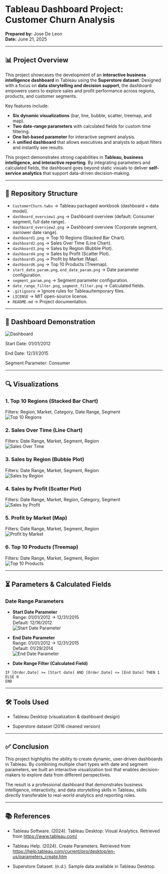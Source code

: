 # Tableau Dashboard Project: Customer Churn Analysis  

**Prepared by:** Jose De Leon  
**Date:** June 21, 2025  

---

## 📊 Project Overview  
This project showcases the development of an **interactive business intelligence dashboard** in Tableau using the **Superstore dataset**. Designed with a focus on **data storytelling and decision support**, the dashboard empowers users to explore sales and profit performance across regions, products, and customer segments.  

Key features include:  
- **Six dynamic visualizations** (bar, line, bubble, scatter, treemap, and map).  
- **Two date-range parameters** with calculated fields for custom time filtering.  
- **One list-based parameter** for interactive segment analysis.  
- A **unified dashboard** that allows executives and analysts to adjust filters and instantly see results.  

This project demonstrates strong capabilities in **Tableau, business intelligence, and interactive reporting**. By integrating parameters and calculated fields, the dashboard goes beyond static visuals to deliver **self-service analytics** that support data-driven decision-making.  

---

## 📁 Repository Structure  
- `CustomerChurn.twbx` → Tableau packaged workbook (dashboard + data model).  
- `dashboard_overview1.png` → Dashboard overview (default: Consumer segment, full date range).  
- `dashboard_overview2.png` → Dashboard overview (Corporate segment, narrower date range).  
- `dashboard1.png` → Top 10 Regions (Stacked Bar Chart).  
- `dashboard2.png` → Sales Over Time (Line Chart).  
- `dashboard3.png` → Sales by Region (Bubble Plot).  
- `dashboard4.png` → Sales by Profit (Scatter Plot).  
- `dashboard5.png` → Profit by Market (Map).  
- `dashboard6.png` → Top 10 Products (Treemap).  
- `start_date_param.png`, `end_date_param.png` → Date parameter configuration.  
- `segment_param.png` → Segment parameter configuration.  
- `date_range_filter.png`, `segment_filter.png` → Calculated fields.  
- `.gitignore` → Ignore rules for Tableau/temporary files.  
- `LICENSE` → MIT open-source license.  
- `README.md` → Project documentation.  

---

## 📸 Dashboard Demonstration
![Dashboard](dashboard1.png) 

Start Date: 01/01/2012

End Date: 12/31/2015

Segment Parameter: Consumer

---

## 🔍 Visualizations  

### 1. Top 10 Regions (Stacked Bar Chart)  
Filters: Region, Market, Category, Date Range, Segment  
![Top 10 Regions](dashboard1.png)  

### 2. Sales Over Time (Line Chart)  
Filters: Date Range, Market, Segment, Region  
![Sales Over Time](dashboard2.png)  

### 3. Sales by Region (Bubble Plot)  
Filters: Date Range, Market, Segment, Region  
![Sales by Region](dashboard3.png)  

### 4. Sales by Profit (Scatter Plot)  
Filters: Date Range, Market, Region, Category, Segment  
![Sales by Profit](dashboard4.png)  

### 5. Profit by Market (Map)  
Filters: Date Range, Market, Segment, Region  
![Profit by Market](dashboard5.png)  

### 6. Top 10 Products (Treemap)  
Filters: Date Range, Market, Segment, Region  
![Top 10 Products](dashboard6.png)  

---

## ⏳ Parameters & Calculated Fields  

### Date Range Parameters  
- **Start Date Parameter**  
  Range: 01/01/2012 → 12/31/2015  
  Default: 12/16/2012  
  ![Start Date Parameter](start_date_param.png)  

- **End Date Parameter**  
  Range: 01/01/2012 → 12/31/2015  
  Default: 01/29/2014  
  ![End Date Parameter](end_date_param.png)  

- **Date Range Filter (Calculated Field)**  
```tableau
IF [Order.Date] >= [Start date] AND [Order.Date] <= [End Date] THEN 1
ELSE 0
END
```

---

## 🛠 Tools Used

- Tableau Desktop (visualization & dashboard design)

- Superstore dataset (2016 cleaned version)

---


## ✅ Conclusion

This project highlights the ability to create dynamic, user-driven dashboards in Tableau. By combining multiple chart types with date and segment parameters, we built an interactive visualization tool that enables decision-makers to explore data from different perspectives.

The result is a professional dashboard that demonstrates business intelligence, interactivity, and data storytelling skills in Tableau, skills directly transferable to real-world analytics and reporting roles.

---

## 📚 References

- Tableau Software. (2024). Tableau Desktop: Visual Analytics. Retrieved from https://www.tableau.com/

- Tableau Help. (2024). Create Parameters. Retrieved from https://help.tableau.com/current/pro/desktop/en-us/parameters_create.htm

- Superstore Dataset. (n.d.). Sample data available in Tableau Desktop.

